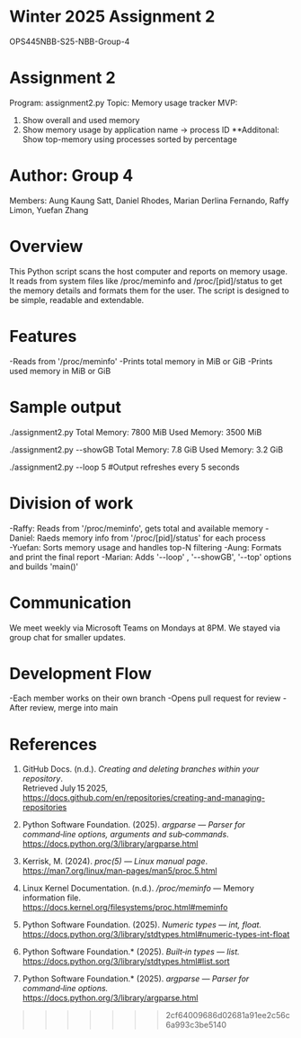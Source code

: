 # Winter 2025 Assignment 2
OPS445NBB-S25-NBB-Group-4

# Assignment 2
Program: assignment2.py 
Topic: Memory usage tracker
MVP: 
1. Show overall and used memory 
2. Show memory usage by application name -> process ID
**Additonal: Show top-memory using  processes sorted by percentage

# Author: Group 4
Members: Aung Kaung Satt, Daniel Rhodes, Marian Derlina Fernando, Raffy Limon, Yuefan Zhang

# Overview

This Python script scans the host computer and reports on memory usage. It reads from system files like /proc/meminfo and /proc/[pid]/status to get the memory details and formats them for the user. The script is designed to be simple, readable and extendable.

# Features
-Reads from '/proc/meminfo'
-Prints total memory in MiB or GiB
-Prints used memory in MiB or GiB

# Sample output
./assignment2.py
Total Memory: 7800 MiB
Used Memory: 3500 MiB

./assignment2.py --showGB
Total Memory: 7.8 GiB
Used Memory: 3.2 GiB

./assignment2.py --loop 5 #Output refreshes every 5 seconds

# Division of work
-Raffy: Reads from '/proc/meminfo', gets total and available memory
-Daniel: Raeds memory info from '/proc/[pid]/status' for each process\
-Yuefan: Sorts memory usage and handles top-N filtering
-Aung: Formats and print the final report
-Marian: Adds '--loop' , '--showGB', '--top' options and builds 'main()'


# Communication
We meet weekly via Microsoft Teams on Mondays at 8PM. We stayed via group chat for smaller updates.

# Development Flow
-Each member works on their own branch
-Opens pull request for review
-After review, merge into main

# References
1. GitHub Docs. (n.d.). *Creating and deleting branches within your repository*.  
   Retrieved July 15 2025, https://docs.github.com/en/repositories/creating-and-managing-repositories

2. Python Software Foundation. (2025). *argparse — Parser for command‑line options, arguments and sub‑commands*.  
   https://docs.python.org/3/library/argparse.html

3. Kerrisk, M. (2024). *proc(5) — Linux manual page*.  
   https://man7.org/linux/man-pages/man5/proc.5.html

4. Linux Kernel Documentation. (n.d.). */proc/meminfo* — Memory information file.  
   https://docs.kernel.org/filesystems/proc.html#meminfo

5. Python Software Foundation. (2025). *Numeric types — int, float.*  
   https://docs.python.org/3/library/stdtypes.html#numeric-types-int-float 

6. Python Software Foundation.* (2025). *Built‑in types — list.*  
   https://docs.python.org/3/library/stdtypes.html#list.sort 

7. Python Software Foundation.* (2025). *argparse — Parser for command‑line options.*  
   https://docs.python.org/3/library/argparse.html 
>>>>>>> 2cf64009686d02681a91ee2c56c6a993c3be5140
